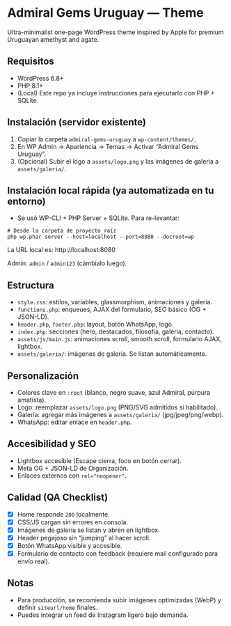 # Admiral Gems Uruguay — Theme

Ultra-minimalist one-page WordPress theme inspired by Apple for premium Uruguayan amethyst and agate.

## Requisitos
- WordPress 6.8+
- PHP 8.1+
- (Local) Este repo ya incluye instrucciones para ejecutarlo con PHP + SQLite.

## Instalación (servidor existente)
1. Copiar la carpeta `admiral-gems-uruguay` a `wp-content/themes/`.
2. En WP Admin → Apariencia → Temas → Activar “Admiral Gems Uruguay”.
3. (Opcional) Subir el logo a `assets/logo.png` y las imágenes de galería a `assets/galeria/`.

## Instalación local rápida (ya automatizada en tu entorno)
- Se usó WP-CLI + PHP Server + SQLite. Para re-levantar:
```
# Desde la carpeta de proyecto raíz
php wp.phar server --host=localhost --port=8080 --docroot=wp
```
La URL local es: http://localhost:8080

Admin: `admin` / `admin123` (cámbialo luego).

## Estructura
- `style.css`: estilos, variables, glassmorphism, animaciones y galería.
- `functions.php`: enqueues, AJAX del formulario, SEO básico (OG + JSON-LD).
- `header.php`, `footer.php`: layout, botón WhatsApp, logo.
- `index.php`: secciones (hero, destacados, filosofía, galería, contacto).
- `assets/js/main.js`: animaciones scroll, smooth scroll, formulario AJAX, lightbox.
- `assets/galeria/`: imágenes de galería. Se listan automáticamente.

## Personalización
- Colores clave en `:root` (blanco, negro suave, azul Admiral, púrpura amatista).
- Logo: reemplazar `assets/logo.png` (PNG/SVG admitidos si habilitado).
- Galería: agregar más imágenes a `assets/galeria/` (jpg/jpeg/png/webp).
- WhatsApp: editar enlace en `header.php`.

## Accesibilidad y SEO
- Lightbox accesible (Escape cierra, foco en botón cerrar).
- Meta OG + JSON-LD de Organización.
- Enlaces externos con `rel="noopener"`.

## Calidad (QA Checklist)
- [x] Home responde `200` localmente.
- [x] CSS/JS cargan sin errores en consola.
- [x] Imágenes de galería se listan y abren en lightbox.
- [x] Header pegajoso sin “jumping” al hacer scroll.
- [x] Botón WhatsApp visible y accesible.
- [x] Formulario de contacto con feedback (requiere mail configurado para envío real).

## Notas
- Para producción, se recomienda subir imágenes optimizadas (WebP) y definir `siteurl/home` finales.
- Puedes integrar un feed de Instagram ligero bajo demanda.
